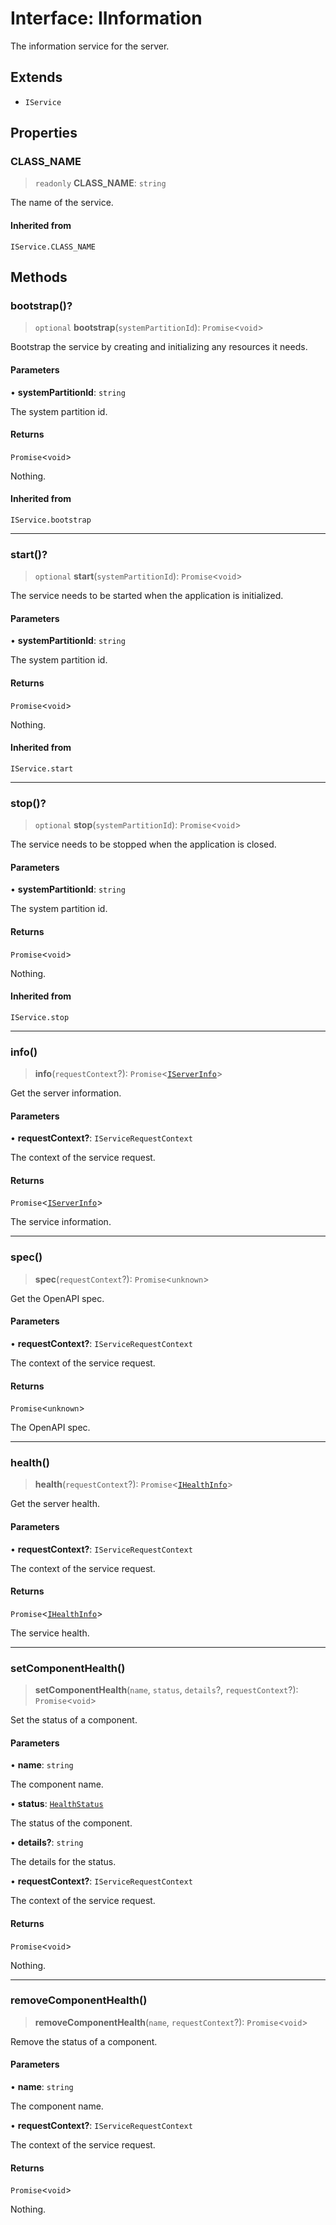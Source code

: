 # Interface: IInformation

The information service for the server.

## Extends

- `IService`

## Properties

### CLASS\_NAME

> `readonly` **CLASS\_NAME**: `string`

The name of the service.

#### Inherited from

`IService.CLASS_NAME`

## Methods

### bootstrap()?

> `optional` **bootstrap**(`systemPartitionId`): `Promise`\<`void`\>

Bootstrap the service by creating and initializing any resources it needs.

#### Parameters

• **systemPartitionId**: `string`

The system partition id.

#### Returns

`Promise`\<`void`\>

Nothing.

#### Inherited from

`IService.bootstrap`

***

### start()?

> `optional` **start**(`systemPartitionId`): `Promise`\<`void`\>

The service needs to be started when the application is initialized.

#### Parameters

• **systemPartitionId**: `string`

The system partition id.

#### Returns

`Promise`\<`void`\>

Nothing.

#### Inherited from

`IService.start`

***

### stop()?

> `optional` **stop**(`systemPartitionId`): `Promise`\<`void`\>

The service needs to be stopped when the application is closed.

#### Parameters

• **systemPartitionId**: `string`

The system partition id.

#### Returns

`Promise`\<`void`\>

Nothing.

#### Inherited from

`IService.stop`

***

### info()

> **info**(`requestContext`?): `Promise`\<[`IServerInfo`](IServerInfo.md)\>

Get the server information.

#### Parameters

• **requestContext?**: `IServiceRequestContext`

The context of the service request.

#### Returns

`Promise`\<[`IServerInfo`](IServerInfo.md)\>

The service information.

***

### spec()

> **spec**(`requestContext`?): `Promise`\<`unknown`\>

Get the OpenAPI spec.

#### Parameters

• **requestContext?**: `IServiceRequestContext`

The context of the service request.

#### Returns

`Promise`\<`unknown`\>

The OpenAPI spec.

***

### health()

> **health**(`requestContext`?): `Promise`\<[`IHealthInfo`](IHealthInfo.md)\>

Get the server health.

#### Parameters

• **requestContext?**: `IServiceRequestContext`

The context of the service request.

#### Returns

`Promise`\<[`IHealthInfo`](IHealthInfo.md)\>

The service health.

***

### setComponentHealth()

> **setComponentHealth**(`name`, `status`, `details`?, `requestContext`?): `Promise`\<`void`\>

Set the status of a component.

#### Parameters

• **name**: `string`

The component name.

• **status**: [`HealthStatus`](../type-aliases/HealthStatus.md)

The status of the component.

• **details?**: `string`

The details for the status.

• **requestContext?**: `IServiceRequestContext`

The context of the service request.

#### Returns

`Promise`\<`void`\>

Nothing.

***

### removeComponentHealth()

> **removeComponentHealth**(`name`, `requestContext`?): `Promise`\<`void`\>

Remove the status of a component.

#### Parameters

• **name**: `string`

The component name.

• **requestContext?**: `IServiceRequestContext`

The context of the service request.

#### Returns

`Promise`\<`void`\>

Nothing.
